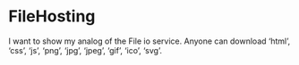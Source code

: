 # FileHosting
I want to show my analog of the File io service. Anyone can download ‘html’, ‘css’, ‘js’, ‘png’, ‘jpg’, ‘jpeg’, ‘gif’, ‘ico’, ‘svg’.
